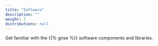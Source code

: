 ```yaml
---
title: "Software"
description: ""
weight: 2
distributions: null
---
```


Get familiar with the {{% gnse %}} software components and libraries.
